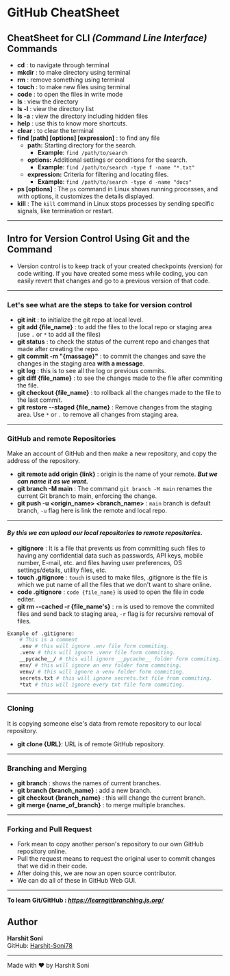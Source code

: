 # GitHub CheatSheet

## CheatSheet for CLI _(Command Line Interface)_ Commands

- **cd** : to navigate through terminal
- **mkdir** : to make directory using terminal
- **rm** : remove something using terminal
- **touch** : to make new files using terminal
- **code** : to open the files in write mode
- **ls** : view the directory
- **ls -l** : view the directory list
- **ls -a** : view the directory including hidden files
- **help** : use this to know more shortcuts.
- **clear** : to clear the terminal
- **find [path] [options] [expression]** : to find any file
  - **path:** Starting directory for the search.
    - **Example**: `find /path/to/search`
  - **options:** Additional settings or conditions for the search.
    - **Example**: `find /path/to/search -type f -name "*.txt"`
  - **expression:** Criteria for filtering and locating files.
    - **Example**: `find /path/to/search -type d -name "docs"`
- **ps [options]** : The `ps` command in Linux shows running processes, and with options, it customizes the details displayed.
- **kill** : The `kill` command in Linux stops processes by sending specific signals, like termination or restart.

---

## Intro for Version Control Using Git and the Command

- Version control is to keep track of your created checkpoints (version) for code writing. If you have created some mess while coding, you can easily revert that changes and go to a previous version of that code.

---

### Let's see what are the steps to take for version control

- **git init** : to initialize the git repo at local level.
- **git add {file_name}** : to add the files to the local repo or staging area (use `.` or `*` to add all the files)
- **git status** : to check the status of the current repo and changes that made after creating the repo.
- **git commit -m "{massage}"** : to commit the changes and save the changes in the staging area **with a message**.
- **git log** : this is to see all the log or previous commits.
- **git diff {file_name}** : to see the changes made to the file after commiting the file.
- **git checkout {file_name}** : to rollback all the changes made to the file to the last commit.
- **git restore --staged {file_name}** : Remove changes from the staging area. Use `*` or `.` to remove all changes from staging area.

---

### GitHub and remote Repositories

Make an account of GitHub and then make a new repository, and copy the address of the repository.

- **git remote add origin {link}** : origin is the name of your remote. **_But we can name it as we want._**
- **git branch -M main** : The command `git branch -M main` renames the current Git branch to main, enforcing the change.
- **git push -u <origin_name> <branch_name>** : `main` branch is default branch, `-u` flag here is link the remote and local repo.

---

#### **_By this we can upload our local repositories to remote repositories._**

- **gitignore** : It is a file that prevents us from committing such files to having any confidential data such as passwords, API keys, mobile number, E-mail, etc. and files having user preferences, OS settings/details, utility files, etc.
- **touch .gitignore** : `touch` is used to make files, .gitignore is the file is which we put name of all the files that we don't want to share online.
- **code .gitignore** : `code {file_name}` is used to open the file in code editer.
- **git rm --cached -r {file_name's}** : `rm` is used to remove the commited files and send back to staging area, `-r` flag is for recursive removal of files.

```bash
Example of .gitignore:
    # This is a comment
    .env # this will ignore .env file form commiting.
    .venv # this will ignore .venv file form commiting.
    __pycache__/ # this will ignore __pycache__ folder form commiting.
    env/ # this will ignore an env folder form commiting.
    venv/ # this will ignore a venv folder form commiting.
    secrets.txt # this will ignore secrets.txt file from commiting.
    *txt # this will ignore every txt file form commiting.
```

---

### Cloning

It is copying someone else's data from remote repository to our local repository.

- **git clone {URL}**: URL is of remote GitHub repository.

---

### Branching and Merging

- **git branch** : shows the names of current branches.
- **git branch {branch_name}** : add a new branch.
- **git checkout {branch_name}** : this will change the current branch.
- **git merge {name_of_branch}** : to merge multiple branches.

---

### Forking and Pull Request

- Fork mean to copy another person's repository to our own GitHub repository online.
- Pull the request means to request the original user to commit changes that we did in their code.
- After doing this, we are now an open source contributor.
- We can do all of these in GitHub Web GUI.

---

**To learn Git/GitHub : _<https://learngitbranching.js.org/>_**

## Author

**Harshit Soni**  
GitHub: [Harshit-Soni78](https://github.com/Harshit-Soni78)

---
Made with ❤️ by Harshit Soni
